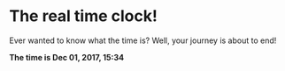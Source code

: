 # The real time clock!

Ever wanted to know what the time is? Well, your journey is about to end!

**The time is Dec 01, 2017, 15:34**